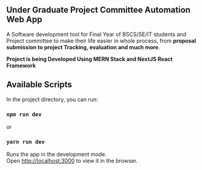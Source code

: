 ## Under Graduate Project Committee Automation Web App

A Software development tool for Final Year of BSCS/SE/IT students and Project committee to make their life easier in whole process, from **proposal submission to project Tracking, evaluation and much more**.

**Project is being Developed Using MERN Stack and NextJS React Framework**

## Available Scripts
In the project directory, you can run:

### `npm run dev`
or 
### `yarn run dev`

Runs the app in the development mode.<br>
Open [http://localhost:3000](http://localhost:3000) to view it in the browser.
